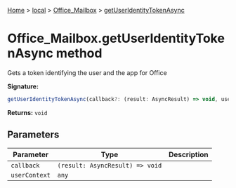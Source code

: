 [Home](./index) &gt; [local](local.md) &gt; [Office\_Mailbox](local.office_mailbox.md) &gt; [getUserIdentityTokenAsync](local.office_mailbox.getuseridentitytokenasync.md)

# Office\_Mailbox.getUserIdentityTokenAsync method

Gets a token identifying the user and the app for Office

**Signature:**
```javascript
getUserIdentityTokenAsync(callback?: (result: AsyncResult) => void, userContext?: any): void;
```
**Returns:** `void`

## Parameters

|  Parameter | Type | Description |
|  --- | --- | --- |
|  `callback` | `(result: AsyncResult) => void` |  |
|  `userContext` | `any` |  |

